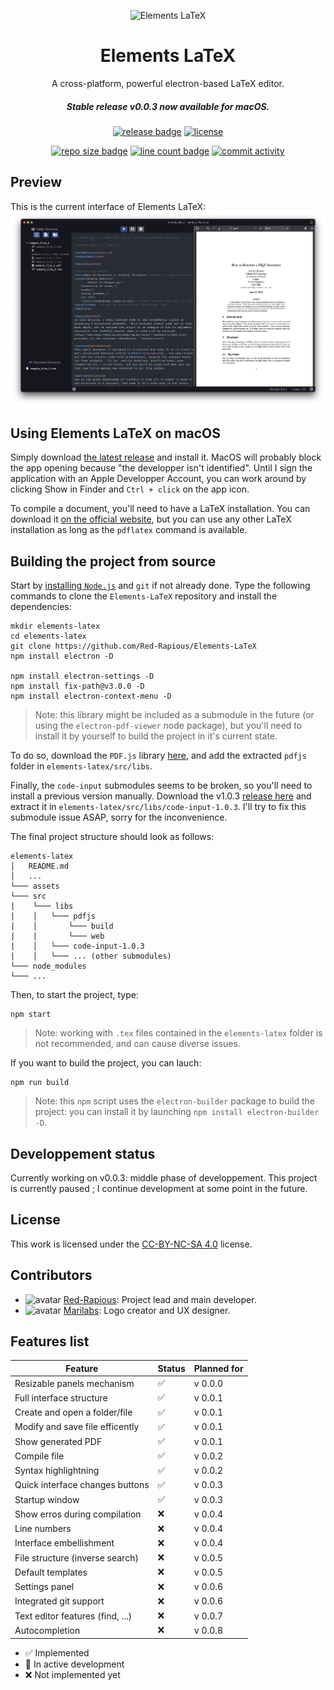 <p align="center"><img src="assets/logos/icon.png" alt="Elements LaTeX" width="100" height="100"></p>
<h1 align="center">Elements LaTeX</h1>

<div align="center">
A cross-platform, powerful electron-based LaTeX editor.
<h5 align="center">Stable release v0.0.3 now available for macOS.</h5>
</div>

<p></p>
<div align="center">

[![release badge](https://img.shields.io/github/v/release/red-rapious/elements-latex?color=green)](https://github.com/Red-Rapious/Elements-LaTeX/releases/)
[<img src="https://licensebuttons.net/l/by-nc-sa/4.0/88x31.png" alt="license" height="20px"/>](https://creativecommons.org/licenses/by-nc-sa/4.0/)
</div>

<div align="center">

<!--![files count badge](https://img.shields.io/github/directory-file-count/red-rapious/elements-latex)-->
[![repo size badge](https://img.shields.io/github/repo-size/red-rapious/elements-latex)](https://github.com/Red-Rapious/Elements-LaTeX/)
[![line count badge](https://img.shields.io/tokei/lines/github/red-rapious/elements-latex)](https://github.com/Red-Rapious/Elements-LaTeX/)
[![commit activity](https://img.shields.io/github/commit-activity/w/red-rapious/elements-latex?color=green)](https://github.com/Red-Rapious/Elements-LaTeX/commits/master)
</div>

## Preview
This is the current interface of Elements LaTeX:
![Current interface screenshot](/assets/screenshots/current_screenshot.png)

## Using Elements LaTeX on macOS
Simply download [the latest release](https://github.com/Red-Rapious/Elements-LaTeX/releases) and install it. MacOS will probably block the app opening because "the developper isn't identified". Until I sign the application with an Apple Developper Account, you can work around by clicking Show in Finder and `Ctrl + click` on the app icon.

To compile a document, you'll need to have a LaTeX installation. You can download it [on the official website](https://www.latex-project.org/get/), but you can use any other LaTeX installation as long as the `pdflatex` command is available.

## Building the project from source
Start by [installing `Node.js`](https://nodejs.org/en/download/) and `git` if not already done. Type the following commands to clone the `Elements-LaTeX` repository and install the dependencies:

```
mkdir elements-latex
cd elements-latex
git clone https://github.com/Red-Rapious/Elements-LaTeX
npm install electron -D

npm install electron-settings -D
npm install fix-path@v3.0.0 -D
npm install electron-context-menu -D
```

> Note: this library might be included as a submodule in the future (or using the `electron-pdf-viewer` node package), but you'll need to install it by yourself to build the project in it's current state.

To do so, download the `PDF.js` library [here](https://github.com/mozilla/pdf.js/releases/download/v2.14.305/pdfjs-2.14.305-dist.zip), and add the extracted `pdfjs` folder in `elements-latex/src/libs`.

Finally, the `code-input` submodules seems to be broken, so you'll need to install a previous version manually. Download the v1.0.3 [release here](https://github.com/WebCoder49/code-input/archive/refs/tags/v1.0.3.zip) and extract it in `elements-latex/src/libs/code-input-1.0.3`. I'll try to fix this submodule issue ASAP, sorry for the inconvenience.

The final project structure should look as follows:

```
elements-latex
│   README.md
│   ...   
└─── assets
└─── src
|    └─── libs
|    │   └─── pdfjs
|    │       └─── build
|    |       └─── web
|    │   └─── code-input-1.0.3
|    │   └─── ... (other submodules)
└─── node_modules
└─── ...
```

Then, to start the project, type:

```
npm start
```

> Note: working with `.tex` files contained in the `elements-latex` folder is not recommended, and can cause diverse issues.

If you want to build the project, you can lauch:

```
npm run build
```

> Note: this `npm` script uses the `electron-builder` package to build the project: you can install it by launching `npm install electron-builder -D`.

## Developpement status
Currently working on v0.0.3: middle phase of developpement. This project is currently paused ; I continue development at some point in the future.

## License
This work is licensed under the [CC-BY-NC-SA 4.0](https://creativecommons.org/licenses/by-nc-sa/4.0/) license.

## Contributors
- <img src="https://github.com/Red-Rapious.png" alt="avatar" height="15px"/>  [Red-Rapious](https://github.com/Red-Rapious): Project lead and main developer.
- <img src="https://github.com/Marilabs.png" alt="avatar" height="15px"/>   [Marilabs](https://github.com/marilabs): Logo creator and UX designer.

## Features list
| Feature | Status | Planned for |
| ------- | ------ | ----------- |
| Resizable panels mechanism | :white_check_mark: | v 0.0.0 |
| Full interface structure | :white_check_mark: | v 0.0.1 |
| Create and open a folder/file | :white_check_mark: | v 0.0.1 |
| Modify and save file efficently | :white_check_mark: | v 0.0.1 |
| Show generated PDF | :white_check_mark: | v 0.0.1 |
| Compile file | :white_check_mark: | v 0.0.2 |
| Syntax highlightning | :white_check_mark: | v 0.0.2 |
| Quick interface changes buttons | :white_check_mark: | v 0.0.3 |
| Startup window | :white_check_mark: | v 0.0.3 |
| Show erros during compilation | :x: | v 0.0.4 |
| Line numbers | :x: | v 0.0.4 |
| Interface embellishment | :x: | v 0.0.4 |
| File structure (inverse search) | :x: | v 0.0.5 |
| Default templates | :x: | v 0.0.5 |
| Settings panel | :x: | v 0.0.6 |
| Integrated git support | :x: | v 0.0.6 |
| Text editor features (find, ...) | :x: | v 0.0.7 |
| Autocompletion | :x: | v 0.0.8 |


- :white_check_mark: Implemented
- :large_orange_diamond: In active development
- :x: Not implemented yet
